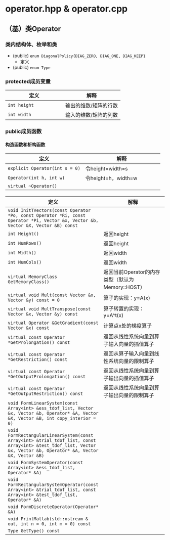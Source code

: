 <style>
table {
    width:100%;
}
table th:first-of-type{
    width:50%;
}
table th:nth-of-type(2){
    width:50%;
}
</style>

# operator.hpp & operator.cpp
## （基）类Operator
### 类内结构体、枚举和类
- (public) `enum DiagonalPolicy{DIAG_ZERO, DIAG_ONE, DIAG_KEEP}`
  - 定义
- (public) `enum Type`
### protected成员变量
|定义|解释|
|----|----|
| `int height` | 输出的维数/矩阵的行数 |
| `int width` | 输入的维数/矩阵的列数 |
### public成员函数
#### 构造函数和析构函数
|定义|解释|
|----|----|
| `explicit Operator(int s = 0)` | 令height=width=s |
| `Operator(int h, int w)` | 令height=h，width=w |
| `virtual ~Operator()` | |

#### 
|定义|解释|
|----|----|
| `void InitTVectors(const Operator *Po, const Operator *Ri, const Operator *Pi, Vector &x, Vector &b, Vector &X, Vector &B) const` | |
| `int Height()` | 返回height |
| `int NumRows()` | 返回height |
| `int Width()` | 返回width |
| `int NumCols()` | 返回width |
| `virtual MemoryClass GetMemoryClass()` | 返回当前Operator的内存类型（默认为Memory::HOST）|
| `virtual void Mult(const Vector &x, Vector &y) const = 0` | 算子的实现：y=A(x) |
| `virtual void MultTranspose(const Vector &x, Vector &y) const` | 算子转置的实现：y=A^t(x) |
| `virtual Operator &GetGradient(const Vector &x) const` | 计算点x处的梯度算子 |
| `virtual const Operator *GetProlongation() const` | 返回从线性系统向量到算子输入向量的插值算子 |
| `virtual const Operator *GetRestriction() const` | 返回从算子输入向量到线性系统向量的限制算子 |
| `virtual const Operator *GetOutputProlongation() const` | 返回从线性系统向量到算子输出向量的插值算子 |
| `virtual const Operator *GetOutputRestriction() const` | 返回从线性系统向量到算子输出向量的限制算子 |
| `void FormLinearSystem(const Array<int> &ess_tdof_list, Vector &x, Vector &b, Operator* &A, Vector &X, Vector &B, int copy_interior = 0)` | |
| `void FormRectangularLinearSystem(const Array<int> &trial_tdof_list, const Array<int> &test_tdof_list, Vector &x, Vector &b, Operator* &A, Vector &X, Vector &B)` | |
| `void FormSystemOperator(const Array<int> &ess_tdof_list, Operator* &A)` | |
| `void FormRectangularSystemOperator(const Array<int> &trial_tdof_list, const Array<int> &test_tdof_list, Operator* &A)` | |
| `void FormDiscreteOperator(Operator* &A)` | |
| `void PrintMatlab(std::ostream & out, int n = 0, int m = 0) const` | |
| `Type GetType() const` | |